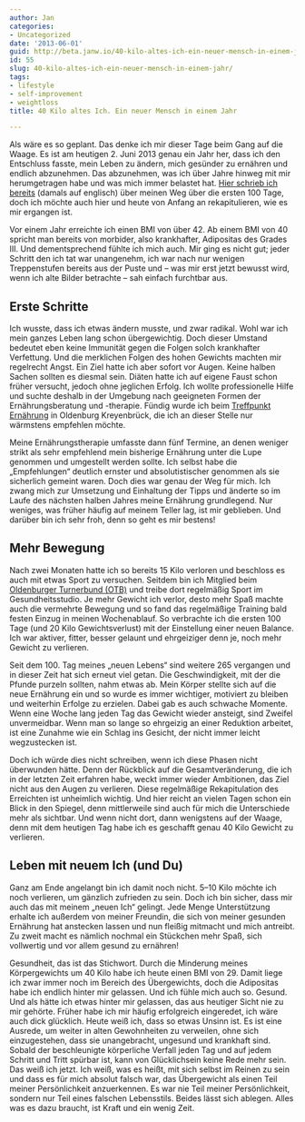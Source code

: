 ```yaml
---
author: Jan
categories:
- Uncategorized
date: '2013-06-01'
guid: http://beta.janw.io/40-kilo-altes-ich-ein-neuer-mensch-in-einem-jahr/
id: 55
slug: 40-kilo-altes-ich-ein-neuer-mensch-in-einem-jahr/
tags:
- lifestyle
- self-improvement
- weightloss
title: 40 Kilo altes Ich. Ein neuer Mensch in einem Jahr

---
```


Als wäre es so geplant. Das denke ich mir dieser Tage beim Gang auf die Waage. Es ist am heutigen 2. Juni 2013 genau ein Jahr her, dass ich den Entschluss fasste, mein Leben zu ändern, mich gesünder zu ernähren und endlich abzunehmen. Das abzunehmen, was ich über Jahre hinweg mit mir herumgetragen habe und was mich immer belastet hat. [Hier schrieb ich bereits](/blog/how-i-set-out-to-change-my-life) (damals auf englisch) über meinen Weg über die ersten 100 Tage, doch ich möchte auch hier und heute von Anfang an rekapitulieren, wie es mir ergangen ist.

Vor einem Jahr erreichte ich einen BMI von über 42. Ab einem BMI von 40 spricht man bereits von morbider, also krankhafter, Adipositas des Grades III. Und dementsprechend fühlte ich mich auch. Mir ging es nicht gut; jeder Schritt den ich tat war unangenehm, ich war nach nur wenigen Treppenstufen bereits aus der Puste und – was mir erst jetzt bewusst wird, wenn ich alte Bilder betrachte – sah einfach furchtbar aus.

<!--more-->

## Erste Schritte

Ich wusste, dass ich etwas ändern musste, und zwar radikal. Wohl war ich mein ganzes Leben lang schon übergewichtig. Doch dieser Umstand bedeutet eben keine Immunität gegen die Folgen solch krankhafter Verfettung. Und die merklichen Folgen des hohen Gewichts machten mir regelrecht Angst. Ein Ziel hatte ich aber sofort vor Augen. Keine halben Sachen sollten es diesmal sein. Diäten hatte ich auf eigene Faust schon früher versucht, jedoch ohne jeglichen Erfolg. Ich wollte professionelle Hilfe und suchte deshalb in der Umgebung nach geeigneten Formen der Ernährungsberatung und -therapie. Fündig wurde ich beim [Treffpunkt Ernährung](http://www.treffpunkt-ernaehrung.de) in Oldenburg Kreyenbrück, die ich an dieser Stelle nur wärmstens empfehlen möchte.

Meine Ernährungstherapie umfasste dann fünf Termine, an denen weniger strikt als sehr empfehlend mein bisherige Ernährung unter die Lupe genommen und umgestellt werden sollte. Ich selbst habe die „Empfehlungen“ deutlich ernster und absolutistischer genommen als sie sicherlich gemeint waren. Doch dies war genau der Weg für mich. Ich zwang mich zur Umsetzung und Einhaltung der Tipps und änderte so im Laufe des nächsten halben Jahres meine Ernährung grundlegend. Nur weniges, was früher häufig auf meinem Teller lag, ist mir geblieben. Und darüber bin ich sehr froh, denn so geht es mir bestens!

## Mehr Bewegung

Nach zwei Monaten hatte ich so bereits 15 Kilo verloren und beschloss es auch mit etwas Sport zu versuchen. Seitdem bin ich Mitglied beim [Oldenburger Turnerbund (OTB)](http://www.oldenburger-turnerbund.de) und treibe dort regelmäßig Sport im Gesundheitsstudio. Je mehr Gewicht ich verlor, desto mehr Spaß machte auch die vermehrte Bewegung und so fand das regelmäßige Training bald festen Einzug in meinen Wochenablauf. So verbrachte ich die ersten 100 Tage (und 20 Kilo Gewichtsverlust) mit der Einstellung einer neuen Balance. Ich war aktiver, fitter, besser gelaunt und ehrgeiziger denn je, noch mehr Gewicht zu verlieren.

Seit dem 100. Tag meines „neuen Lebens“ sind weitere 265 vergangen und in dieser Zeit hat sich erneut viel getan. Die Geschwindigkeit, mit der die Pfunde purzeln sollten, nahm etwas ab. Mein Körper stellte sich auf die neue Ernährung ein und so wurde es immer wichtiger, motiviert zu bleiben und weiterhin Erfolge zu erzielen. Dabei gab es auch schwache Momente. Wenn eine Woche lang jeden Tag das Gewicht wieder ansteigt, sind Zweifel unvermeidbar. Wenn man so lange so ehrgeizig an einer Reduktion arbeitet, ist eine Zunahme wie ein Schlag ins Gesicht, der nicht immer leicht wegzustecken ist.

Doch ich würde dies nicht schreiben, wenn ich diese Phasen nicht überwunden hätte. Denn der Rückblick auf die Gesamtveränderung, die ich in der letzten Zeit erfahren habe, weckt immer wieder Ambitionen, das Ziel nicht aus den Augen zu verlieren. Diese regelmäßige Rekapitulation des Erreichten ist unheimlich wichtig. Und hier reicht an vielen Tagen schon ein Blick in den Spiegel, denn mittlerweile sind auch für mich die Unterschiede mehr als sichtbar. Und wenn nicht dort, dann wenigstens auf der Waage, denn mit dem heutigen Tag habe ich es geschafft genau 40 Kilo Gewicht zu verlieren.

## Leben mit neuem Ich (und Du)

Ganz am Ende angelangt bin ich damit noch nicht. 5–10 Kilo möchte ich noch verlieren, um gänzlich zufrieden zu sein. Doch ich bin sicher, dass mir auch das mit meinem „neuen Ich“ gelingt. Jede Menge Unterstützung erhalte ich außerdem von meiner Freundin, die sich von meiner gesunden Ernährung hat anstecken lassen und nun fleißig mitmacht und mich antreibt. Zu zweit macht es nämlich nochmal ein Stückchen mehr Spaß, sich vollwertig und vor allem gesund zu ernähren!

Gesundheit, das ist das Stichwort. Durch die Minderung meines Körpergewichts um 40 Kilo habe ich heute einen BMI von 29. Damit liege ich zwar immer noch im Bereich des Übergewichts, doch die Adipositas habe ich endlich hinter mir gelassen. Und ich fühle mich auch so. Gesund. Und als hätte ich etwas hinter mir gelassen, das aus heutiger Sicht nie zu mir gehörte. Früher habe ich mir häufig erfolgreich eingeredet, ich wäre auch dick glücklich. Heute weiß ich, dass so etwas Unsinn ist. Es ist eine Ausrede, um weiter in alten Gewohnheiten zu verweilen, ohne sich einzugestehen, dass sie unangebracht, ungesund und krankhaft sind. Sobald der beschleunigte körperliche Verfall jeden Tag und auf jedem Schritt und Tritt spürbar ist, kann von Glücklichsein keine Rede mehr sein. Das weiß ich jetzt. Ich weiß, was es heißt, mit sich selbst im Reinen zu sein und dass es für mich absolut falsch war, das Übergewicht als einen Teil meiner Persönlichkeit anzuerkennen. Es war nie Teil meiner Persönlichkeit, sondern nur Teil eines falschen Lebensstils. Beides lässt sich ablegen. Alles was es dazu braucht, ist Kraft und ein wenig Zeit.